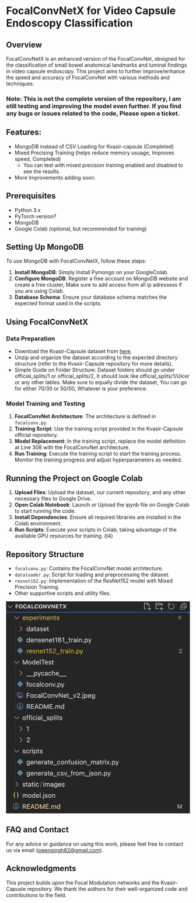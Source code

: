 # FocalConvNetX for Video Capsule Endoscopy Classification

## Overview
FocalConvNetX is an enhanced version of the FocalConvNet, designed for the classification of small bowel anatomical landmarks and luminal findings in video capsule endoscopy. This project aims to further improve/enhance the speed and accuracy of FocalConvNet with various methods and techniques.

### Note: This is not the complete version of the repository, I am still testing and improving the model even further. If you find any bugs or issues related to the code, Please open a ticket.

## Features:
- MongoDB instead of CSV Loading for Kvasir-capsule (Completed)
- Mixed Precising Training (helps reduce memory usuage, Improves speed, Completed)
  - You can test with mixed precision training enabled and disabled to see the results.
- More Improvements adding soon.

## Prerequisites
- Python 3.x
- PyTorch version?
- MongoDB
- Google Colab (optional, but recommended for training)

## Setting Up MongoDB
To use MongoDB with FocalConvNetX, follow these steps:

1. **Install MongoDB**: Simply Install Pymongo on your GoogleColab.
2. **Configure MongoDB**: Register a free account on MongoDB website and create a free cluster, Make sure to add access from all ip adressess if you are using Colab.
3. **Database Schema**: Ensure your database schema matches the expected format used in the scripts.

## Using FocalConvNetX

### Data Preparation
- Download the Kvasir-Capsule dataset from [here](https://osf.io/dv2ag/).
- Unzip and organize the dataset according to the expected directory structure (refer to the Kvasir-Capsule repository for more details).
- Simple Guide on Folder Structure: Dataset folders should go under official_splits/1 or official_splits/2, It should look like official_splits/1/Ulcer or any other lables. Make sure to equally divide the dataset, You can go for either 70/30 or 50/50, Whatever is your preference.

### Model Training and Testing
1. **FocalConvNet Architecture**: The architecture is defined in `focalconv.py`.
2. **Training Script**: Use the training script provided in the Kvasir-Capsule official repository.
3. **Model Replacement**: In the training script, replace the model definition at Line 308 with the FocalConvNet architecture.
4. **Run Training**: Execute the training script to start the training process. Monitor the training progress and adjust hyperparameters as needed.

## Running the Project on Google Colab
1. **Upload Files**: Upload the dataset, our current repository, and any other necessary files to Google Drive.
2. **Open Colab Notebook**: Launch or Upload the ipynb file on Google Colab to start running the code.
3. **Install Dependencies**: Ensure all required libraries are installed in the Colab environment.
4. **Run Scripts**: Execute your scripts in Colab, taking advantage of the available GPU resources for training. (t4)

## Repository Structure
- `focalconv.py`: Contains the FocalConvNet model architecture.
- `dataloader.py`: Script for loading and preprocessing the dataset.
- `resnet152.py`: Implementation of the ResNet152 model with Mixed Precision Training.
- Other supportive scripts and utility files.

![Folder Structure](static/images/folder-structure.png)

## FAQ and Contact
For any advice or guidance on using this work, please feel free to contact us via email (owensingh82@gmail.com).

## Acknowledgments
This project builds upon the Focal Modulation networks and the Kvasir-Capusle repository. We thank the authors for their well-organized code and contributions to the field.
